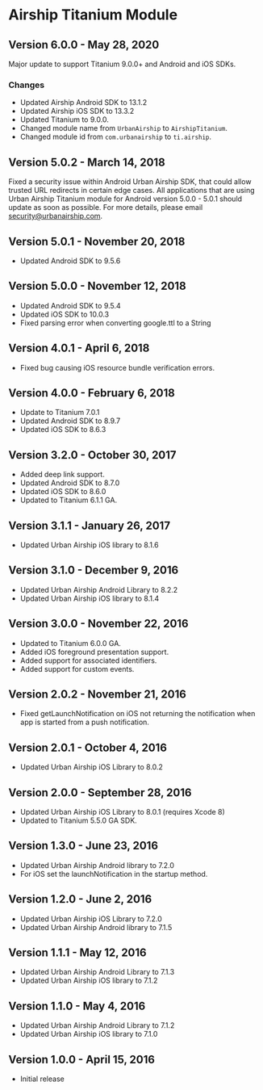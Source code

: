 # Airship Titanium Module

## Version 6.0.0 - May 28, 2020
Major update to support Titanium 9.0.0+ and Android and iOS SDKs.

### Changes
- Updated Airship Android SDK to 13.1.2
- Updated Airship iOS SDK to 13.3.2
- Updated Titanium to 9.0.0.
- Changed module name from `UrbanAirship` to `AirshipTitanium`.
- Changed module id from `com.urbanairship` to `ti.airship`.

## Version 5.0.2 - March 14, 2018
Fixed a security issue within Android Urban Airship SDK, that could allow
trusted URL redirects in certain edge cases. All applications that are using Urban Airship Titanium module for Android version 5.0.0 - 5.0.1 should update as soon as possible. For more details, please email security@urbanairship.com.

## Version 5.0.1 - November 20, 2018
- Updated Android SDK to 9.5.6

## Version 5.0.0 - November 12, 2018
- Updated Android SDK to 9.5.4
- Updated iOS SDK to 10.0.3
- Fixed parsing error when converting google.ttl to a String

## Version 4.0.1 - April 6, 2018
- Fixed bug causing iOS resource bundle verification errors.

## Version 4.0.0 - February 6, 2018
 - Update to Titanium 7.0.1
 - Updated Android SDK to 8.9.7
 - Updated iOS SDK to 8.6.3

## Version 3.2.0 - October 30, 2017
 - Added deep link support.
 - Updated Android SDK to 8.7.0
 - Updated iOS SDK to 8.6.0
 - Updated to Titanium 6.1.1 GA.

## Version 3.1.1 - January 26, 2017
 - Updated Urban Airship iOS library to 8.1.6

## Version 3.1.0 - December 9, 2016
 - Updated Urban Airship Android Library to 8.2.2
 - Updated Urban Airship iOS library to 8.1.4

## Version 3.0.0 - November 22, 2016
 - Updated to Titanium 6.0.0 GA.
 - Added iOS foreground presentation support.
 - Added support for associated identifiers.
 - Added support for custom events.

## Version 2.0.2 - November 21, 2016
 - Fixed getLaunchNotification on iOS not returning the notification when app is started from a push notification.

## Version 2.0.1 - October 4, 2016
 - Updated Urban Airship iOS Library to 8.0.2

## Version 2.0.0 - September 28, 2016
 - Updated Urban Airship iOS Library to 8.0.1 (requires Xcode 8)
 - Updated to Titanium 5.5.0 GA SDK.

## Version 1.3.0 - June 23, 2016
 - Updated Urban Airship Android library to 7.2.0
 - For iOS set the launchNotification in the startup method.

## Version 1.2.0 - June 2, 2016
 - Updated Urban Airship iOS Library to 7.2.0
 - Updated Urban Airship Android library to 7.1.5

## Version 1.1.1 - May 12, 2016
 - Updated Urban Airship Android Library to 7.1.3
 - Updated Urban Airship iOS library to 7.1.2

## Version 1.1.0 - May 4, 2016
 - Updated Urban Airship Android Library to 7.1.2
 - Updated Urban Airship iOS library to 7.1.0

## Version 1.0.0 - April 15, 2016
 - Initial release
